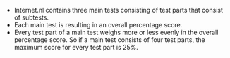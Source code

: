 - Internet.nl contains three main tests consisting of test parts that consist of subtests.
- Each main test is resulting in an overall percentage score.
- Every test part of a main test weighs more or less evenly in the overall percentage score. So if a main test consists of four test parts, the maximum score for every test part is 25%.
